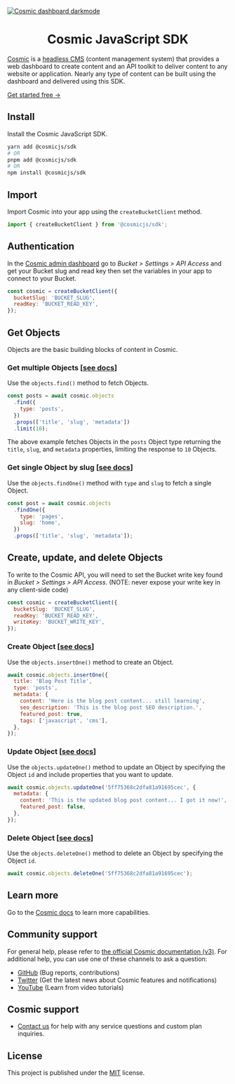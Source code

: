 <a href="https://beta.cosmicjs.com/signup">
  <img src="https://imgix.cosmicjs.com/ca74e2f0-c8e4-11ed-b01d-23d7b265c299-cosmic-dashboard-dark.png?w=2000&auto=format" alt="Cosmic dashboard darkmode" />
</a>

<h1 align="center">Cosmic JavaScript SDK</h1>

[Cosmic](https://www.cosmicjs.com/) is a [headless CMS](https://www.cosmicjs.com/headless-cms) (content management system) that provides a web dashboard to create content and an API toolkit to deliver content to any website or application. Nearly any type of content can be built using the dashboard and delivered using this SDK.

[Get started free →](https://beta.cosmicjs.com/signup)

## Install

Install the Cosmic JavaScript SDK.

```bash
yarn add @cosmicjs/sdk
# OR
pnpm add @cosmicjs/sdk
# OR
npm install @cosmicjs/sdk
```

## Import

Import Cosmic into your app using the `createBucketClient` method.

```jsx
import { createBucketClient } from '@cosmicjs/sdk';
```

## Authentication

In the [Cosmic admin dashboard](https://beta.cosmicjs.com/login) go to _Bucket > Settings > API Access_ and get your Bucket slug and read key then set the variables in your app to connect to your Bucket.

```jsx
const cosmic = createBucketClient({
  bucketSlug: 'BUCKET_SLUG',
  readKey: 'BUCKET_READ_KEY',
});
```

## Get Objects

Objects are the basic building blocks of content in Cosmic.

### Get multiple Objects [[see docs](https://docs-v3.cosmicjs.com/docs/api/objects#get-objects)]

Use the `objects.find()` method to fetch Objects.

```jsx
const posts = await cosmic.objects
  .find({
    type: 'posts',
  })
  .props(['title', 'slug', 'metadata'])
  .limit(10);
```

The above example fetches Objects in the `posts` Object type returning the `title`, `slug`, and `metadata` properties, limiting the response to `10` Objects.

### Get single Object by slug [[see docs](https://docs-v3.cosmicjs.com/docs/api/objects#get-a-single-object-by-slug)]

Use the `objects.findOne()` method with `type` and `slug` to fetch a single Object.

```jsx
const post = await cosmic.objects
  .findOne({
    type: 'pages',
    slug: 'home',
  })
  .props(['title', 'slug', 'metadata']);
```

## Create, update, and delete Objects

To write to the Cosmic API, you will need to set the Bucket write key found in _Bucket > Settings > API Access_. (NOTE: never expose your write key in any client-side code)

```jsx
const cosmic = createBucketClient({
  bucketSlug: 'BUCKET_SLUG',
  readKey: 'BUCKET_READ_KEY',
  writeKey: 'BUCKET_WRITE_KEY',
});
```

### Create Object [[see docs](https://docs-v3.cosmicjs.com/docs/api/objects#create-an-object)]

Use the `objects.insertOne()` method to create an Object.

```jsx
await cosmic.objects.insertOne({
  title: 'Blog Post Title',
  type: 'posts',
  metadata: {
    content: 'Here is the blog post content... still learning',
    seo_description: 'This is the blog post SEO description.',
    featured_post: true,
    tags: ['javascript', 'cms'],
  },
});
```

### Update Object [[see docs](https://docs-v3.cosmicjs.com/docs/api/objects#update-an-object)]

Use the `objects.updateOne()` method to update an Object by specifying the Object `id` and include properties that you want to update.

```jsx
await cosmic.objects.updateOne('5ff75368c2dfa81a91695cec', {
  metadata: {
    content: 'This is the updated blog post content... I got it now!',
    featured_post: false,
  },
});
```

### Delete Object [[see docs](https://docs-v3.cosmicjs.com/docs/api/objects#delete-an-object)]

Use the `objects.deleteOne()` method to delete an Object by specifying the Object `id`.

```jsx
await cosmic.objects.deleteOne('5ff75368c2dfa81a91695cec');
```

## Learn more

Go to the [Cosmic docs](https://docs-v3.cosmicjs.com) to learn more capabilities.

## Community support

For general help, please refer to [the official Cosmic documentation (v3)](https://docs-v3.cosmicjs.com). For additional help, you can use one of these channels to ask a question:

- [GitHub](https://github.com/cosmicjs/cosmicjs/cosmic-sdk-js) (Bug reports, contributions)
- [Twitter](https://twitter.com/cosmicjs) (Get the latest news about Cosmic features and notifications)
- [YouTube](https://www.youtube.com/cosmicjs) (Learn from video tutorials)

## Cosmic support

- [Contact us](https://www.cosmicjs.com/contact) for help with any service questions and custom plan inquiries.

## License

This project is published under the [MIT](https://github.com/cosmicjs/cosmic-sdk-js/blob/HEAD/LICENSE) license.
